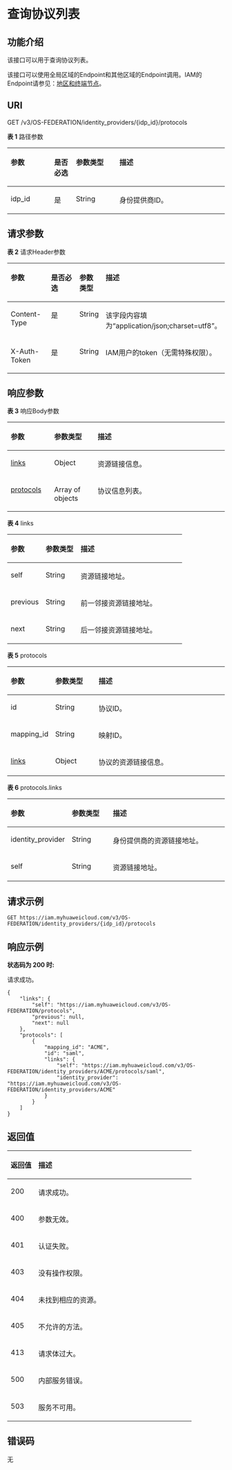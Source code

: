 # 查询协议列表<a name="iam_13_0402"></a>

## 功能介绍<a name="zh-cn_topic_0224276980_section10114132210495"></a>

该接口可以用于查询协议列表。

该接口可以使用全局区域的Endpoint和其他区域的Endpoint调用。IAM的Endpoint请参见：[地区和终端节点](https://developer.huaweicloud.com/endpoint?IAM)。

## URI<a name="zh-cn_topic_0224276980_section121151622184914"></a>

GET /v3/OS-FEDERATION/identity\_providers/\{idp\_id\}/protocols

**表 1**  路径参数

<a name="zh-cn_topic_0224276980_table1211872294911"></a>
<table><thead align="left"><tr id="zh-cn_topic_0224276980_row01171922124918"><th class="cellrowborder" valign="top" width="20%" id="mcps1.2.5.1.1"><p id="zh-cn_topic_0224276980_p121191522154913"><a name="zh-cn_topic_0224276980_p121191522154913"></a><a name="zh-cn_topic_0224276980_p121191522154913"></a>参数</p>
</th>
<th class="cellrowborder" valign="top" width="10%" id="mcps1.2.5.1.2"><p id="zh-cn_topic_0224276980_p111201322144919"><a name="zh-cn_topic_0224276980_p111201322144919"></a><a name="zh-cn_topic_0224276980_p111201322144919"></a>是否必选</p>
</th>
<th class="cellrowborder" valign="top" width="20%" id="mcps1.2.5.1.3"><p id="zh-cn_topic_0224276980_p2012062217495"><a name="zh-cn_topic_0224276980_p2012062217495"></a><a name="zh-cn_topic_0224276980_p2012062217495"></a>参数类型</p>
</th>
<th class="cellrowborder" valign="top" width="50%" id="mcps1.2.5.1.4"><p id="zh-cn_topic_0224276980_p4120162211492"><a name="zh-cn_topic_0224276980_p4120162211492"></a><a name="zh-cn_topic_0224276980_p4120162211492"></a>描述</p>
</th>
</tr>
</thead>
<tbody><tr id="zh-cn_topic_0224276980_row10117152214912"><td class="cellrowborder" valign="top" width="20%" headers="mcps1.2.5.1.1 "><p id="zh-cn_topic_0224276980_p17120172211496"><a name="zh-cn_topic_0224276980_p17120172211496"></a><a name="zh-cn_topic_0224276980_p17120172211496"></a>idp_id</p>
</td>
<td class="cellrowborder" valign="top" width="10%" headers="mcps1.2.5.1.2 "><p id="zh-cn_topic_0224276980_p01213222495"><a name="zh-cn_topic_0224276980_p01213222495"></a><a name="zh-cn_topic_0224276980_p01213222495"></a>是</p>
</td>
<td class="cellrowborder" valign="top" width="20%" headers="mcps1.2.5.1.3 "><p id="zh-cn_topic_0224276980_p19121222204913"><a name="zh-cn_topic_0224276980_p19121222204913"></a><a name="zh-cn_topic_0224276980_p19121222204913"></a>String</p>
</td>
<td class="cellrowborder" valign="top" width="50%" headers="mcps1.2.5.1.4 "><p id="zh-cn_topic_0224276980_p41211222154917"><a name="zh-cn_topic_0224276980_p41211222154917"></a><a name="zh-cn_topic_0224276980_p41211222154917"></a>身份提供商ID。</p>
</td>
</tr>
</tbody>
</table>

## 请求参数<a name="zh-cn_topic_0224276980_section1012119220490"></a>

**表 2**  请求Header参数

<a name="zh-cn_topic_0224276980_HeaderParameter"></a>
<table><thead align="left"><tr id="zh-cn_topic_0224276980_row1312212214496"><th class="cellrowborder" valign="top" width="20%" id="mcps1.2.5.1.1"><p id="zh-cn_topic_0224276980_p512392218497"><a name="zh-cn_topic_0224276980_p512392218497"></a><a name="zh-cn_topic_0224276980_p512392218497"></a>参数</p>
</th>
<th class="cellrowborder" valign="top" width="20%" id="mcps1.2.5.1.2"><p id="zh-cn_topic_0224276980_p81231622144919"><a name="zh-cn_topic_0224276980_p81231622144919"></a><a name="zh-cn_topic_0224276980_p81231622144919"></a>是否必选</p>
</th>
<th class="cellrowborder" valign="top" width="10%" id="mcps1.2.5.1.3"><p id="zh-cn_topic_0224276980_p112382264916"><a name="zh-cn_topic_0224276980_p112382264916"></a><a name="zh-cn_topic_0224276980_p112382264916"></a>参数类型</p>
</th>
<th class="cellrowborder" valign="top" width="50%" id="mcps1.2.5.1.4"><p id="zh-cn_topic_0224276980_p6123122104917"><a name="zh-cn_topic_0224276980_p6123122104917"></a><a name="zh-cn_topic_0224276980_p6123122104917"></a>描述</p>
</th>
</tr>
</thead>
<tbody><tr id="zh-cn_topic_0224276980_row512242294919"><td class="cellrowborder" valign="top" width="20%" headers="mcps1.2.5.1.1 "><p id="zh-cn_topic_0224276980_p1812342214916"><a name="zh-cn_topic_0224276980_p1812342214916"></a><a name="zh-cn_topic_0224276980_p1812342214916"></a>Content-Type</p>
</td>
<td class="cellrowborder" valign="top" width="20%" headers="mcps1.2.5.1.2 "><p id="zh-cn_topic_0224276980_p181241322154910"><a name="zh-cn_topic_0224276980_p181241322154910"></a><a name="zh-cn_topic_0224276980_p181241322154910"></a>是</p>
</td>
<td class="cellrowborder" valign="top" width="10%" headers="mcps1.2.5.1.3 "><p id="zh-cn_topic_0224276980_p161242022134913"><a name="zh-cn_topic_0224276980_p161242022134913"></a><a name="zh-cn_topic_0224276980_p161242022134913"></a>String</p>
</td>
<td class="cellrowborder" valign="top" width="50%" headers="mcps1.2.5.1.4 "><p id="zh-cn_topic_0224276980_p1912472211492"><a name="zh-cn_topic_0224276980_p1912472211492"></a><a name="zh-cn_topic_0224276980_p1912472211492"></a>该字段内容填为“application/json;charset=utf8”。</p>
</td>
</tr>
<tr id="zh-cn_topic_0224276980_row0122182214498"><td class="cellrowborder" valign="top" width="20%" headers="mcps1.2.5.1.1 "><p id="zh-cn_topic_0224276980_p8124122217499"><a name="zh-cn_topic_0224276980_p8124122217499"></a><a name="zh-cn_topic_0224276980_p8124122217499"></a>X-Auth-Token</p>
</td>
<td class="cellrowborder" valign="top" width="20%" headers="mcps1.2.5.1.2 "><p id="zh-cn_topic_0224276980_p9125322174914"><a name="zh-cn_topic_0224276980_p9125322174914"></a><a name="zh-cn_topic_0224276980_p9125322174914"></a>是</p>
</td>
<td class="cellrowborder" valign="top" width="10%" headers="mcps1.2.5.1.3 "><p id="zh-cn_topic_0224276980_p3125122212498"><a name="zh-cn_topic_0224276980_p3125122212498"></a><a name="zh-cn_topic_0224276980_p3125122212498"></a>String</p>
</td>
<td class="cellrowborder" valign="top" width="50%" headers="mcps1.2.5.1.4 "><p id="zh-cn_topic_0224276980_p11125172212495"><a name="zh-cn_topic_0224276980_p11125172212495"></a><a name="zh-cn_topic_0224276980_p11125172212495"></a>IAM用户的token（无需特殊权限）。</p>
</td>
</tr>
</tbody>
</table>

## 响应参数<a name="zh-cn_topic_0224276980_section5125222124915"></a>

**表 3**  响应Body参数

<a name="zh-cn_topic_0224276980_responseParameter"></a>
<table><thead align="left"><tr id="zh-cn_topic_0224276980_row17126112216491"><th class="cellrowborder" valign="top" width="20%" id="mcps1.2.4.1.1"><p id="zh-cn_topic_0224276980_p10126022164914"><a name="zh-cn_topic_0224276980_p10126022164914"></a><a name="zh-cn_topic_0224276980_p10126022164914"></a>参数</p>
</th>
<th class="cellrowborder" valign="top" width="20%" id="mcps1.2.4.1.2"><p id="zh-cn_topic_0224276980_p1012712220496"><a name="zh-cn_topic_0224276980_p1012712220496"></a><a name="zh-cn_topic_0224276980_p1012712220496"></a>参数类型</p>
</th>
<th class="cellrowborder" valign="top" width="60%" id="mcps1.2.4.1.3"><p id="zh-cn_topic_0224276980_p212772254913"><a name="zh-cn_topic_0224276980_p212772254913"></a><a name="zh-cn_topic_0224276980_p212772254913"></a>描述</p>
</th>
</tr>
</thead>
<tbody><tr id="zh-cn_topic_0224276980_row1612632213499"><td class="cellrowborder" valign="top" width="20%" headers="mcps1.2.4.1.1 "><p id="zh-cn_topic_0224276980_p112782219497"><a name="zh-cn_topic_0224276980_p112782219497"></a><a name="zh-cn_topic_0224276980_p112782219497"></a><a href="#zh-cn_topic_0224276980_response_Rs1341Links">links</a></p>
</td>
<td class="cellrowborder" valign="top" width="20%" headers="mcps1.2.4.1.2 "><p id="zh-cn_topic_0224276980_p13127132254911"><a name="zh-cn_topic_0224276980_p13127132254911"></a><a name="zh-cn_topic_0224276980_p13127132254911"></a>Object</p>
</td>
<td class="cellrowborder" valign="top" width="60%" headers="mcps1.2.4.1.3 "><p id="zh-cn_topic_0224276980_p0128142216498"><a name="zh-cn_topic_0224276980_p0128142216498"></a><a name="zh-cn_topic_0224276980_p0128142216498"></a>资源链接信息。</p>
</td>
</tr>
<tr id="zh-cn_topic_0224276980_row141261226493"><td class="cellrowborder" valign="top" width="20%" headers="mcps1.2.4.1.1 "><p id="zh-cn_topic_0224276980_p812818220499"><a name="zh-cn_topic_0224276980_p812818220499"></a><a name="zh-cn_topic_0224276980_p812818220499"></a><a href="#zh-cn_topic_0224276980_response_Rs1341ProtocolsArritem">protocols</a></p>
</td>
<td class="cellrowborder" valign="top" width="20%" headers="mcps1.2.4.1.2 "><p id="zh-cn_topic_0224276980_p7128182210496"><a name="zh-cn_topic_0224276980_p7128182210496"></a><a name="zh-cn_topic_0224276980_p7128182210496"></a>Array of objects</p>
</td>
<td class="cellrowborder" valign="top" width="60%" headers="mcps1.2.4.1.3 "><p id="zh-cn_topic_0224276980_p71288221496"><a name="zh-cn_topic_0224276980_p71288221496"></a><a name="zh-cn_topic_0224276980_p71288221496"></a>协议信息列表。</p>
</td>
</tr>
</tbody>
</table>

**表 4**  links

<a name="zh-cn_topic_0224276980_response_Rs1341Links"></a>
<table><thead align="left"><tr id="zh-cn_topic_0224276980_row9129112294915"><th class="cellrowborder" valign="top" width="20%" id="mcps1.2.4.1.1"><p id="zh-cn_topic_0224276980_p7130022144912"><a name="zh-cn_topic_0224276980_p7130022144912"></a><a name="zh-cn_topic_0224276980_p7130022144912"></a>参数</p>
</th>
<th class="cellrowborder" valign="top" width="20%" id="mcps1.2.4.1.2"><p id="zh-cn_topic_0224276980_p17130142214913"><a name="zh-cn_topic_0224276980_p17130142214913"></a><a name="zh-cn_topic_0224276980_p17130142214913"></a>参数类型</p>
</th>
<th class="cellrowborder" valign="top" width="60%" id="mcps1.2.4.1.3"><p id="zh-cn_topic_0224276980_p913022220498"><a name="zh-cn_topic_0224276980_p913022220498"></a><a name="zh-cn_topic_0224276980_p913022220498"></a>描述</p>
</th>
</tr>
</thead>
<tbody><tr id="zh-cn_topic_0224276980_row4129132216494"><td class="cellrowborder" valign="top" width="20%" headers="mcps1.2.4.1.1 "><p id="zh-cn_topic_0224276980_p1913110226491"><a name="zh-cn_topic_0224276980_p1913110226491"></a><a name="zh-cn_topic_0224276980_p1913110226491"></a>self</p>
</td>
<td class="cellrowborder" valign="top" width="20%" headers="mcps1.2.4.1.2 "><p id="zh-cn_topic_0224276980_p14131322154912"><a name="zh-cn_topic_0224276980_p14131322154912"></a><a name="zh-cn_topic_0224276980_p14131322154912"></a>String</p>
</td>
<td class="cellrowborder" valign="top" width="60%" headers="mcps1.2.4.1.3 "><p id="zh-cn_topic_0224276980_p14131152217493"><a name="zh-cn_topic_0224276980_p14131152217493"></a><a name="zh-cn_topic_0224276980_p14131152217493"></a>资源链接地址。</p>
</td>
</tr>
<tr id="zh-cn_topic_0224276980_row10129112214915"><td class="cellrowborder" valign="top" width="20%" headers="mcps1.2.4.1.1 "><p id="zh-cn_topic_0224276980_p513192264915"><a name="zh-cn_topic_0224276980_p513192264915"></a><a name="zh-cn_topic_0224276980_p513192264915"></a>previous</p>
</td>
<td class="cellrowborder" valign="top" width="20%" headers="mcps1.2.4.1.2 "><p id="zh-cn_topic_0224276980_p181311922194911"><a name="zh-cn_topic_0224276980_p181311922194911"></a><a name="zh-cn_topic_0224276980_p181311922194911"></a>String</p>
</td>
<td class="cellrowborder" valign="top" width="60%" headers="mcps1.2.4.1.3 "><p id="zh-cn_topic_0224276980_p6132922194914"><a name="zh-cn_topic_0224276980_p6132922194914"></a><a name="zh-cn_topic_0224276980_p6132922194914"></a>前一邻接资源链接地址。</p>
</td>
</tr>
<tr id="zh-cn_topic_0224276980_row15129102215499"><td class="cellrowborder" valign="top" width="20%" headers="mcps1.2.4.1.1 "><p id="zh-cn_topic_0224276980_p19132622174910"><a name="zh-cn_topic_0224276980_p19132622174910"></a><a name="zh-cn_topic_0224276980_p19132622174910"></a>next</p>
</td>
<td class="cellrowborder" valign="top" width="20%" headers="mcps1.2.4.1.2 "><p id="zh-cn_topic_0224276980_p61321022124916"><a name="zh-cn_topic_0224276980_p61321022124916"></a><a name="zh-cn_topic_0224276980_p61321022124916"></a>String</p>
</td>
<td class="cellrowborder" valign="top" width="60%" headers="mcps1.2.4.1.3 "><p id="zh-cn_topic_0224276980_p213218228497"><a name="zh-cn_topic_0224276980_p213218228497"></a><a name="zh-cn_topic_0224276980_p213218228497"></a>后一邻接资源链接地址。</p>
</td>
</tr>
</tbody>
</table>

**表 5**  protocols

<a name="zh-cn_topic_0224276980_response_Rs1341ProtocolsArritem"></a>
<table><thead align="left"><tr id="zh-cn_topic_0224276980_row18133622174914"><th class="cellrowborder" valign="top" width="20%" id="mcps1.2.4.1.1"><p id="zh-cn_topic_0224276980_p1913411221497"><a name="zh-cn_topic_0224276980_p1913411221497"></a><a name="zh-cn_topic_0224276980_p1913411221497"></a>参数</p>
</th>
<th class="cellrowborder" valign="top" width="20%" id="mcps1.2.4.1.2"><p id="zh-cn_topic_0224276980_p1013422284913"><a name="zh-cn_topic_0224276980_p1013422284913"></a><a name="zh-cn_topic_0224276980_p1013422284913"></a>参数类型</p>
</th>
<th class="cellrowborder" valign="top" width="60%" id="mcps1.2.4.1.3"><p id="zh-cn_topic_0224276980_p9134722154914"><a name="zh-cn_topic_0224276980_p9134722154914"></a><a name="zh-cn_topic_0224276980_p9134722154914"></a>描述</p>
</th>
</tr>
</thead>
<tbody><tr id="zh-cn_topic_0224276980_row1133102214490"><td class="cellrowborder" valign="top" width="20%" headers="mcps1.2.4.1.1 "><p id="zh-cn_topic_0224276980_p1513413224497"><a name="zh-cn_topic_0224276980_p1513413224497"></a><a name="zh-cn_topic_0224276980_p1513413224497"></a>id</p>
</td>
<td class="cellrowborder" valign="top" width="20%" headers="mcps1.2.4.1.2 "><p id="zh-cn_topic_0224276980_p1613513220497"><a name="zh-cn_topic_0224276980_p1613513220497"></a><a name="zh-cn_topic_0224276980_p1613513220497"></a>String</p>
</td>
<td class="cellrowborder" valign="top" width="60%" headers="mcps1.2.4.1.3 "><p id="zh-cn_topic_0224276980_p213502215498"><a name="zh-cn_topic_0224276980_p213502215498"></a><a name="zh-cn_topic_0224276980_p213502215498"></a>协议ID。</p>
</td>
</tr>
<tr id="zh-cn_topic_0224276980_row21333224498"><td class="cellrowborder" valign="top" width="20%" headers="mcps1.2.4.1.1 "><p id="zh-cn_topic_0224276980_p813582210494"><a name="zh-cn_topic_0224276980_p813582210494"></a><a name="zh-cn_topic_0224276980_p813582210494"></a>mapping_id</p>
</td>
<td class="cellrowborder" valign="top" width="20%" headers="mcps1.2.4.1.2 "><p id="zh-cn_topic_0224276980_p151354225498"><a name="zh-cn_topic_0224276980_p151354225498"></a><a name="zh-cn_topic_0224276980_p151354225498"></a>String</p>
</td>
<td class="cellrowborder" valign="top" width="60%" headers="mcps1.2.4.1.3 "><p id="zh-cn_topic_0224276980_p2135122294911"><a name="zh-cn_topic_0224276980_p2135122294911"></a><a name="zh-cn_topic_0224276980_p2135122294911"></a>映射ID。</p>
</td>
</tr>
<tr id="zh-cn_topic_0224276980_row1613342210497"><td class="cellrowborder" valign="top" width="20%" headers="mcps1.2.4.1.1 "><p id="zh-cn_topic_0224276980_p12136192234918"><a name="zh-cn_topic_0224276980_p12136192234918"></a><a name="zh-cn_topic_0224276980_p12136192234918"></a><a href="#zh-cn_topic_0224276980_response_Rs1341ProtocolsArritemLinks">links</a></p>
</td>
<td class="cellrowborder" valign="top" width="20%" headers="mcps1.2.4.1.2 "><p id="zh-cn_topic_0224276980_p2013682220493"><a name="zh-cn_topic_0224276980_p2013682220493"></a><a name="zh-cn_topic_0224276980_p2013682220493"></a>Object</p>
</td>
<td class="cellrowborder" valign="top" width="60%" headers="mcps1.2.4.1.3 "><p id="zh-cn_topic_0224276980_p6136222114915"><a name="zh-cn_topic_0224276980_p6136222114915"></a><a name="zh-cn_topic_0224276980_p6136222114915"></a>协议的资源链接信息。</p>
</td>
</tr>
</tbody>
</table>

**表 6**  protocols.links

<a name="zh-cn_topic_0224276980_response_Rs1341ProtocolsArritemLinks"></a>
<table><thead align="left"><tr id="zh-cn_topic_0224276980_row913762217493"><th class="cellrowborder" valign="top" width="20%" id="mcps1.2.4.1.1"><p id="zh-cn_topic_0224276980_p8137172264914"><a name="zh-cn_topic_0224276980_p8137172264914"></a><a name="zh-cn_topic_0224276980_p8137172264914"></a>参数</p>
</th>
<th class="cellrowborder" valign="top" width="20%" id="mcps1.2.4.1.2"><p id="zh-cn_topic_0224276980_p19138162215499"><a name="zh-cn_topic_0224276980_p19138162215499"></a><a name="zh-cn_topic_0224276980_p19138162215499"></a>参数类型</p>
</th>
<th class="cellrowborder" valign="top" width="60%" id="mcps1.2.4.1.3"><p id="zh-cn_topic_0224276980_p10138822144920"><a name="zh-cn_topic_0224276980_p10138822144920"></a><a name="zh-cn_topic_0224276980_p10138822144920"></a>描述</p>
</th>
</tr>
</thead>
<tbody><tr id="zh-cn_topic_0224276980_row913710227497"><td class="cellrowborder" valign="top" width="20%" headers="mcps1.2.4.1.1 "><p id="zh-cn_topic_0224276980_p171387229495"><a name="zh-cn_topic_0224276980_p171387229495"></a><a name="zh-cn_topic_0224276980_p171387229495"></a>identity_provider</p>
</td>
<td class="cellrowborder" valign="top" width="20%" headers="mcps1.2.4.1.2 "><p id="zh-cn_topic_0224276980_p18138192212493"><a name="zh-cn_topic_0224276980_p18138192212493"></a><a name="zh-cn_topic_0224276980_p18138192212493"></a>String</p>
</td>
<td class="cellrowborder" valign="top" width="60%" headers="mcps1.2.4.1.3 "><p id="zh-cn_topic_0224276980_p713962294910"><a name="zh-cn_topic_0224276980_p713962294910"></a><a name="zh-cn_topic_0224276980_p713962294910"></a>身份提供商的资源链接地址。</p>
</td>
</tr>
<tr id="zh-cn_topic_0224276980_row51371422124915"><td class="cellrowborder" valign="top" width="20%" headers="mcps1.2.4.1.1 "><p id="zh-cn_topic_0224276980_p513962234917"><a name="zh-cn_topic_0224276980_p513962234917"></a><a name="zh-cn_topic_0224276980_p513962234917"></a>self</p>
</td>
<td class="cellrowborder" valign="top" width="20%" headers="mcps1.2.4.1.2 "><p id="zh-cn_topic_0224276980_p21391022114911"><a name="zh-cn_topic_0224276980_p21391022114911"></a><a name="zh-cn_topic_0224276980_p21391022114911"></a>String</p>
</td>
<td class="cellrowborder" valign="top" width="60%" headers="mcps1.2.4.1.3 "><p id="zh-cn_topic_0224276980_p914017227496"><a name="zh-cn_topic_0224276980_p914017227496"></a><a name="zh-cn_topic_0224276980_p914017227496"></a>资源链接地址。</p>
</td>
</tr>
</tbody>
</table>

## 请求示例<a name="zh-cn_topic_0224276980_section1214072294912"></a>

```
GET https://iam.myhuaweicloud.com/v3/OS-FEDERATION/identity_providers/{idp_id}/protocols
```

## 响应示例<a name="zh-cn_topic_0224276980_section414132234912"></a>

**状态码为 200 时:**

请求成功。

```
{
    "links": {
        "self": "https://iam.myhuaweicloud.com/v3/OS-FEDERATION/protocols",
        "previous": null,
        "next": null
    },
    "protocols": [
        {
            "mapping_id": "ACME",
            "id": "saml",
            "links": {
                "self": "https://iam.myhuaweicloud.com/v3/OS-FEDERATION/identity_providers/ACME/protocols/saml",
                "identity_provider": "https://iam.myhuaweicloud.com/v3/OS-FEDERATION/identity_providers/ACME"
            }
        }
    ]
}
```

## 返回值<a name="zh-cn_topic_0224276980_section13144422194916"></a>

<a name="zh-cn_topic_0224276980_table4321"></a>
<table><thead align="left"><tr id="zh-cn_topic_0224276980_row1514482216495"><th class="cellrowborder" valign="top" width="15%" id="mcps1.1.3.1.1"><p id="zh-cn_topic_0224276980_p18145172284910"><a name="zh-cn_topic_0224276980_p18145172284910"></a><a name="zh-cn_topic_0224276980_p18145172284910"></a>返回值</p>
</th>
<th class="cellrowborder" valign="top" width="85%" id="mcps1.1.3.1.2"><p id="zh-cn_topic_0224276980_p14146122114910"><a name="zh-cn_topic_0224276980_p14146122114910"></a><a name="zh-cn_topic_0224276980_p14146122114910"></a>描述</p>
</th>
</tr>
</thead>
<tbody><tr id="zh-cn_topic_0224276980_row18144142215496"><td class="cellrowborder" valign="top" width="15%" headers="mcps1.1.3.1.1 "><p id="zh-cn_topic_0224276980_p9146422174916"><a name="zh-cn_topic_0224276980_p9146422174916"></a><a name="zh-cn_topic_0224276980_p9146422174916"></a>200</p>
</td>
<td class="cellrowborder" valign="top" width="85%" headers="mcps1.1.3.1.2 "><p id="zh-cn_topic_0224276980_p114632234916"><a name="zh-cn_topic_0224276980_p114632234916"></a><a name="zh-cn_topic_0224276980_p114632234916"></a>请求成功。</p>
</td>
</tr>
<tr id="zh-cn_topic_0224276980_row914516222491"><td class="cellrowborder" valign="top" width="15%" headers="mcps1.1.3.1.1 "><p id="zh-cn_topic_0224276980_p14146102213491"><a name="zh-cn_topic_0224276980_p14146102213491"></a><a name="zh-cn_topic_0224276980_p14146102213491"></a>400</p>
</td>
<td class="cellrowborder" valign="top" width="85%" headers="mcps1.1.3.1.2 "><p id="zh-cn_topic_0224276980_p16147132220493"><a name="zh-cn_topic_0224276980_p16147132220493"></a><a name="zh-cn_topic_0224276980_p16147132220493"></a>参数无效。</p>
</td>
</tr>
<tr id="zh-cn_topic_0224276980_row8145722164918"><td class="cellrowborder" valign="top" width="15%" headers="mcps1.1.3.1.1 "><p id="zh-cn_topic_0224276980_p514713226492"><a name="zh-cn_topic_0224276980_p514713226492"></a><a name="zh-cn_topic_0224276980_p514713226492"></a>401</p>
</td>
<td class="cellrowborder" valign="top" width="85%" headers="mcps1.1.3.1.2 "><p id="zh-cn_topic_0224276980_p414772211495"><a name="zh-cn_topic_0224276980_p414772211495"></a><a name="zh-cn_topic_0224276980_p414772211495"></a>认证失败。</p>
</td>
</tr>
<tr id="zh-cn_topic_0224276980_row191454220495"><td class="cellrowborder" valign="top" width="15%" headers="mcps1.1.3.1.1 "><p id="zh-cn_topic_0224276980_p1014712218498"><a name="zh-cn_topic_0224276980_p1014712218498"></a><a name="zh-cn_topic_0224276980_p1014712218498"></a>403</p>
</td>
<td class="cellrowborder" valign="top" width="85%" headers="mcps1.1.3.1.2 "><p id="zh-cn_topic_0224276980_p1514715226495"><a name="zh-cn_topic_0224276980_p1514715226495"></a><a name="zh-cn_topic_0224276980_p1514715226495"></a>没有操作权限。</p>
</td>
</tr>
<tr id="zh-cn_topic_0224276980_row181457226492"><td class="cellrowborder" valign="top" width="15%" headers="mcps1.1.3.1.1 "><p id="zh-cn_topic_0224276980_p314822210492"><a name="zh-cn_topic_0224276980_p314822210492"></a><a name="zh-cn_topic_0224276980_p314822210492"></a>404</p>
</td>
<td class="cellrowborder" valign="top" width="85%" headers="mcps1.1.3.1.2 "><p id="zh-cn_topic_0224276980_p11148122164914"><a name="zh-cn_topic_0224276980_p11148122164914"></a><a name="zh-cn_topic_0224276980_p11148122164914"></a>未找到相应的资源。</p>
</td>
</tr>
<tr id="zh-cn_topic_0224276980_row14145182210496"><td class="cellrowborder" valign="top" width="15%" headers="mcps1.1.3.1.1 "><p id="zh-cn_topic_0224276980_p2148202212496"><a name="zh-cn_topic_0224276980_p2148202212496"></a><a name="zh-cn_topic_0224276980_p2148202212496"></a>405</p>
</td>
<td class="cellrowborder" valign="top" width="85%" headers="mcps1.1.3.1.2 "><p id="zh-cn_topic_0224276980_p1114852216498"><a name="zh-cn_topic_0224276980_p1114852216498"></a><a name="zh-cn_topic_0224276980_p1114852216498"></a>不允许的方法。</p>
</td>
</tr>
<tr id="zh-cn_topic_0224276980_row19145922124915"><td class="cellrowborder" valign="top" width="15%" headers="mcps1.1.3.1.1 "><p id="zh-cn_topic_0224276980_p6148722184917"><a name="zh-cn_topic_0224276980_p6148722184917"></a><a name="zh-cn_topic_0224276980_p6148722184917"></a>413</p>
</td>
<td class="cellrowborder" valign="top" width="85%" headers="mcps1.1.3.1.2 "><p id="zh-cn_topic_0224276980_p6149142264918"><a name="zh-cn_topic_0224276980_p6149142264918"></a><a name="zh-cn_topic_0224276980_p6149142264918"></a>请求体过大。</p>
</td>
</tr>
<tr id="zh-cn_topic_0224276980_row614510226494"><td class="cellrowborder" valign="top" width="15%" headers="mcps1.1.3.1.1 "><p id="zh-cn_topic_0224276980_p51491422184910"><a name="zh-cn_topic_0224276980_p51491422184910"></a><a name="zh-cn_topic_0224276980_p51491422184910"></a>500</p>
</td>
<td class="cellrowborder" valign="top" width="85%" headers="mcps1.1.3.1.2 "><p id="zh-cn_topic_0224276980_p13149322164917"><a name="zh-cn_topic_0224276980_p13149322164917"></a><a name="zh-cn_topic_0224276980_p13149322164917"></a>内部服务错误。</p>
</td>
</tr>
<tr id="zh-cn_topic_0224276980_row014512226495"><td class="cellrowborder" valign="top" width="15%" headers="mcps1.1.3.1.1 "><p id="zh-cn_topic_0224276980_p15149112274912"><a name="zh-cn_topic_0224276980_p15149112274912"></a><a name="zh-cn_topic_0224276980_p15149112274912"></a>503</p>
</td>
<td class="cellrowborder" valign="top" width="85%" headers="mcps1.1.3.1.2 "><p id="zh-cn_topic_0224276980_p715015225493"><a name="zh-cn_topic_0224276980_p715015225493"></a><a name="zh-cn_topic_0224276980_p715015225493"></a>服务不可用。</p>
</td>
</tr>
</tbody>
</table>

## 错误码<a name="zh-cn_topic_0224276980_section131501122114914"></a>

无

